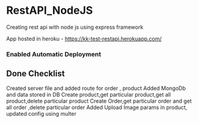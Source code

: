 # RestAPI_NodeJS

Creating rest api with node js using express framework

App hosted in heroku - https://kk-test-restapi.herokuapp.com/

### Enabled Automatic Deployment

## Done Checklist

 Created server file and added route for order , product
 Added MongoDb and data stored in DB
 Create product,get particular product,get all product,delete particular product
 Create Order,get particular order and get all order ,delete particular order
 Added Upload Image params in product, updated config using multer